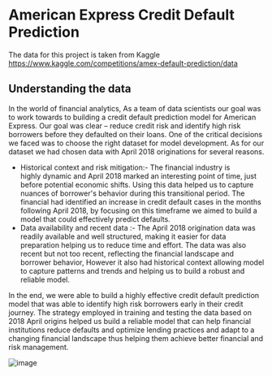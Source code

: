 # American Express Credit Default Prediction
The data for this project is taken from Kaggle
https://www.kaggle.com/competitions/amex-default-prediction/data

## Understanding the data

In the world of financial analytics, As a team of data scientists our goal was to work towards to building a credit default prediction model for American Express. Our goal was clear – reduce credit risk and identify high risk borrowers before they defaulted on their loans. One of the critical decisions we faced was to choose the right dataset for model development. As for our dataset we had chosen data with April 2018 originations for several reasons.
- Historical context and risk mitigation:- The financial industry is highly dynamic and April 2018 marked an interesting point of time, just before potential economic shifts. Using this data helped us to capture nuances of borrower's behavior during this transitional period. The financial had identified an increase in credit default cases in the months following April 2018, by focusing on this timeframe we aimed to build a model that could effectively predict defaults.
- Data availability and recent data :- The April 2018 origination data was readily available and well structured, making it easier for data preparation helping us to reduce time and effort. The data was also recent but not too recent, reflecting the financial landscape and borrower behavior, However it also had historical context allowing model to capture patterns and trends and helping us to build a robust and reliable model.

In the end, we were able to build a highly effective credit default prediction model that was able to identify high risk borrowers early in their credit journey. The strategy employed in training and testing the data based on 2018 April origins helped us build a reliable model that can help financial institutions reduce defaults and optimize lending practices and adapt to a changing financial landscape thus helping them achieve better financial and risk management.

![image](https://github.com/ViswaBonam/American-Express-Credit-Default-Prediction/assets/113131386/71f8a064-e706-4bd5-b414-2e9c19373779)
